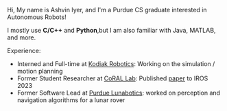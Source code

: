 Hi,
     My name is Ashvin Iyer, and I'm a Purdue CS graduate interested in Autonomous Robots!

I mostly use **C/C++** and **Python**,but I am also familiar with Java, MATLAB, and more.

Experience:
- Interned and Full-time at [Kodiak Robotics](https://kodiak.ai): Working on the simulation / motion planning
- Former Student Researcher at [CoRAL Lab](https://corallab.net): Published [paper](https://arxiv.org/pdf/2307.16318.pdf) to IROS 2023
- Former Software Lead at [Purdue Lunabotics](https://web.ics.purdue.edu/~lunabot): worked on perception and navigation algorithms for a lunar rover
